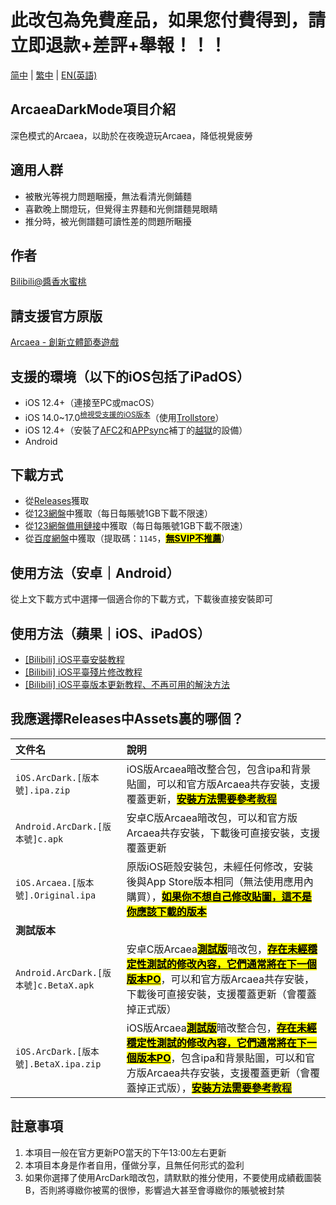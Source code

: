 # 此改包為免費産品，如果您付費得到，請立即退款+差評+舉報！！！

[简中](README.md) | [繁中](README_zh-Hant.md) | [EN(英語)](README_en-US.md)

## ArcaeaDarkMode項目介紹
深色模式的Arcaea，以助於在夜晚遊玩Arcaea，降低視覺疲勞

## 適用人群
* 被散光等視力問題睏擾，無法看清光側鋪麵  
* 喜歡晚上關燈玩，但覺得主界麵和光側譜麵晃眼睛  
* 推分時，被光側譜麵可讀性差的問題所睏擾

## 作者
[Bilibili@醬香水蜜桃](https://space.bilibili.com/1731112026)

## 請支援官方原版
[Arcaea - 創新立體節奏遊戲](https://arcaea.lowiro.com/)

## 支援的環境（以下的iOS包括了iPadOS）
* iOS 12.4+（連接至PC或macOS）
* iOS 14.0~17.0<sup>[檢視受支援的iOS版本](Trollstore_Support_Version.md)</sup>（使用[Trollstore](https://blog.6ziz.com/trollstore)）
* iOS 12.4+（安裝了[AFC2](https://www.i4.cn/news_detail_1623.html)和[APPsync](https://www.i4.cn/news_detail_21968.html)補丁的[越獄](https://www.i4.cn/index_search.action?type=3&model=1&k=%E8%B6%8A%E7%8B%B1)的設備）
* Android 

## 下載方式
* 從[Releases](https://github.com/LingFeng751/ArcaeaDarkMode/releases)獲取  
* 從[123網盤](https://www.123684.com/s/HOGzTd-WhG7H)中獲取（每日每賬號1GB下載不限速）  
* 從[123網盤備用鏈接](https://www.123865.com/s/HOGzTd-WhG7H)中獲取（每日每賬號1GB下載不限速）  
* 從[百度網盤](https://pan.baidu.com/s/1BI6dKJd5P8EG7FsV6eh_rA?pwd=1145)中獲取（提取碼：`1145`，<mark><ins>**無SVIP不推薦**</mark></ins>）

## 使用方法（安卓｜Android）
從上文下載方式中選擇一個適合你的下載方式，下載後直接安裝即可

## 使用方法（蘋果｜iOS、iPadOS）
* [[Bilibili] iOS平臺安裝教程](https://www.bilibili.com/video/BV1VrQtYgEQg/)  
* [[Bilibili] iOS平臺殘片修改教程](https://www.bilibili.com/video/BV1TCV1zZEYc/)
* [[Bilibili] iOS平臺版本更新教程、不再可用的解決方法](https://www.bilibili.com/video/BV1sTe8zfEM7/)

## 我應選擇Releases中Assets裏的哪個？
| 文件名 | 說明  |
|:------|:------|
| `iOS.ArcDark.[版本號].ipa.zip` | iOS版Arcaea暗改整合包，包含ipa和背景貼圖，可以和官方版Arcaea共存安裝，支援覆蓋更新，<mark><ins>**安裝方法需要參考[教程](https://www.bilibili.com/video/BV1VrQtYgEQg/)**</mark></ins> |
| `Android.ArcDark.[版本號]c.apk` | 安卓C版Arcaea暗改包，可以和官方版Arcaea共存安裝，下載後可直接安裝，支援覆蓋更新 |
| `iOS.Arcaea.[版本號].Original.ipa` | 原版iOS砸殼安裝包，未經任何修改，安裝後與App Store版本相同（無法使用應用內購買），<mark><ins>**如果你不想自己修改貼圖，這不是你應該下載的版本**</mark></ins> |
| **測試版本** |  |
| `Android.ArcDark.[版本號]c.BetaX.apk` | 安卓C版Arcaea<mark><ins>**測試版**</mark></ins>暗改包，<mark><ins>**存在未經穩定性測試的修改內容，它們通常將在下一個版本PO**</mark></ins>，可以和官方版Arcaea共存安裝，下載後可直接安裝，支援覆蓋更新（會覆蓋掉正式版） |
| `iOS.ArcDark.[版本號].BetaX.ipa.zip` | iOS版Arcaea<mark><ins>**測試版**</mark></ins>暗改整合包，<mark><ins>**存在未經穩定性測試的修改內容，它們通常將在下一個版本PO**</mark></ins>，包含ipa和背景貼圖，可以和官方版Arcaea共存安裝，支援覆蓋更新（會覆蓋掉正式版），<mark><ins>**安裝方法需要參考[教程](https://www.bilibili.com/video/BV1VrQtYgEQg/)**</mark></ins> |

## 註意事項
1. 本項目一般在官方更新PO當天的下午13:00左右更新  
2. 本項目本身是作者自用，僅做分享，且無任何形式的盈利  
3. 如果你選擇了使用ArcDark暗改包，請默默的推分使用，不要使用成績截圖裝B，否則將導緻你被罵的很慘，影響過大甚至會導緻你的賬號被封禁





